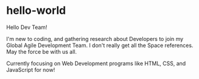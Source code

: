 # hello-world

Hello Dev Team!

I'm new to coding, and gathering research about Developers to join my Global Agile Development Team.
I don't really get all the Space references. May the force be with us all.

Currently focusing on Web Development programs like HTML, CSS, and JavaScript for now!
